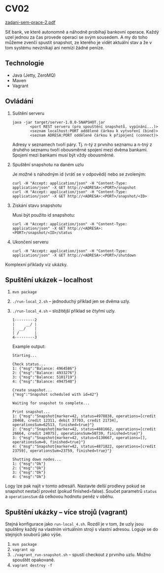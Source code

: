 
# CV02

[zadani-sem-prace-2.pdf](zadani-sem-prace-2.pdf)

Síť bank, ve které autonomně a náhodně probíhají bankovní operace.
Každý uzel jednou za čas provede operaci se svým sousedem.
A my do toho můžeme zvenčí spustit snapshot, ze kterého je vidět aktuální stav a že v tom systému nevznikají ani nemizí žádné peníze.

## Technologie
* Java (Jetty, ZeroMQ)
* Maven
* Vagrant

## Ovládání
1) Suštění serveru
    ```
    java -jar target/server-1.0.0-SNAPSHOT.jar
            <port REST serveru (pro spouštění snapshotů, vypínání...)>
            <seznam localhost:PORT oddělené čárkou k vytvoření (bind)>
            <seznam ADRESA:PORT oddělené čárkou k připojení (connect)>
    ```
    Adresy v seznamech tvoří páry.
    Tj. n-tý z prvního seznamu a n-tný z druhého seznamu tvoří obousměrné spojení mezi dvěma bankami.
    Spojení mezi bankami musí být vždy obousměrné.

2) Spuštění snapshotu na daném uzlu
    
    Je možné s náhodným id (vrátí se v odpovědi) nebo se zvoleným:
    ```
    curl -H "Accept: application/json" -H "Content-Type: application/json" -X GET http://<ADRESA>:<PORT>/snapshot
    curl -H "Accept: application/json" -H "Content-Type: application/json" -X GET http://<ADRESA>:<PORT>/snapshot/<ID>
    ```

3) Získání stavu snapshotu
    
    Musí být použito id snapshotu:
    ```
    curl -H "Accept: application/json" -H "Content-Type: application/json" -X GET http://<ADRESA>:<PORT>/snapshot/<ID>/status
    ```

4) Ukončení serveru
    ```
    curl -H "Accept: application/json" -H "Content-Type: application/json" -X GET http://<ADRESA>:<PORT>/shutdown
    ```

Komplexní příklady viz ukázky.

## Spuštění ukázek – localhost
1) `mvn package`
2) `./run-local_2.sh` – jednoduchý příklad jen se dvěma uzly.
3) `./run-local_4.sh` – složitější příklad se čtyřmi uzly.
    ```
    1---------2
    |     __/ |
    |  __/    |
    | /       |
    4---------3
    ```
    
    Example output:
    ```
    Starting...
    
    Check status...
    1: {"msg":"Balance: 4964586"}
    2: {"msg":"Balance: 4933276"}
    3: {"msg":"Balance: 5101719"}
    4: {"msg":"Balance: 4947540"}
    
    Create snapshot...
    {"msg":"Snapshot scheduled with id=42"}
    
    Waiting for snapshot to complete...
    
    Print snapshot...
    1: {"msg":"Snapshot{marker=42, status=4978838, operations=[credit 28468, credit 12311, debit 37703, credit 21734], operationsSum=62513, finished=true}"}
    2: {"msg":"Snapshot{marker=42, status=4881662, operations=[credit 26664, credit 24075], operationsSum=50739, finished=true}"}
    3: {"msg":"Snapshot{marker=42, status=5130667, operations=[], operationsSum=0, finished=true}"}
    4: {"msg":"Snapshot{marker=42, status=4871822, operations=[credit 23759], operationsSum=23759, finished=true}"}
    
    Shutting down nodes...
    1: {"msg":"Ok"}
    2: {"msg":"Ok"}
    3: {"msg":"Ok"}
    4: {"msg":"Ok"}
    ```

Logy lze pak najít v tomto adresáři.
Nastavte delší prodlevy pokud se snapshot nestačí provést (pokud finished=false).
Součet parametrů `status` a `operationsSum` dá celkovou hodnotu peněz v oběhu.

## Spuštění ukázky – více strojů (vagrant)
Stejná konfigurace jako `run-local_4.sh`.
Rozdíl je v tom, že uzly jsou spuštěny každý na vlastním virtuálním stroji s vlastní adresou.
Loguje se do stejných souborů jako výše.

1) `mvn package`
2) `vagrant up`
3) `./vagrant_run-snapshot.sh` – spustí checkout z prvního uzlu. Možno spouštět opakovaně.
4) `vagrant destroy -f`
